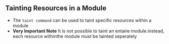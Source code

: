 ## Tainting Resources in a Module
- The `taint command` can be used to taint specific resources within a module
- **Very Important Note** It is not possible to taint an entaire module.instead, each resource withinthe module must be tainted seperately